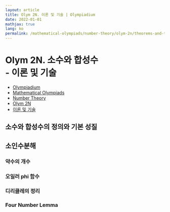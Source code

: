 ```yaml
---
layout: article
title: Olym 2N. 이론 및 기술 | Olympiadium
date: 2022-01-01
mathjax: true
lang: ko
permalink: /mathematical-olympiads/number-theory/olym-2n/theorems-and-techniques/
---
```

# Olym 2N. 소수와 합성수 <br> <ssup> - 이론 및 기술</ssup>

<ul class="breadcrumb">
	<li><a href="{{ site.url }}">Olympiadium</a></li> 
	<li><a href="{{ site.url }}mathematical-olympiads/">Mathematical Olympiads</a></li> 
	<li><a href="{{ site.url }}mathematical-olympiads/number-theory/">Number Theory</a></li> 
	<li><a href="{{ site.url }}mathematical-olympiads/number-theory/olym-2n/">Olym 2N</a></li> 
	<li><a href="{{ site.url }}mathematical-olympiads/number-theory/olym-2n/theorems-and-techniques/">이론 및 기술</a></li>
</ul>

## 소수와 합성수의 정의와 기본 성질

## 소인수분해

### 약수의 개수

### 오일러 phi 함수

### 디리클레의 정리

### Four Number Lemma
